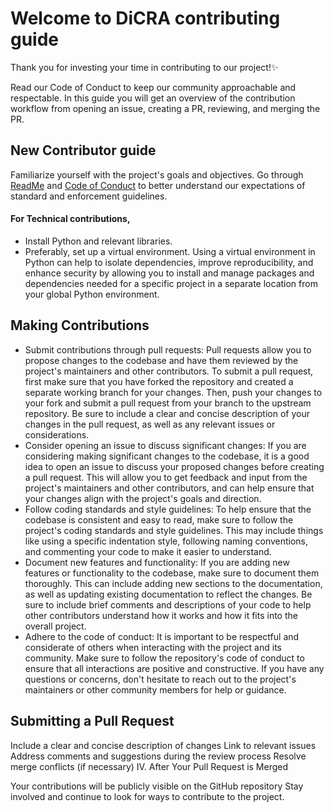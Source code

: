 # Welcome to DiCRA contributing guide
Thank you for investing your time in contributing to our project!✨

Read our Code of Conduct to keep our community approachable and respectable.
In this guide you will get an overview of the contribution workflow from opening an issue, creating a PR, reviewing, and merging the PR.

## New Contributor guide
Familiarize yourself with the project's goals and objectives. Go through [ReadMe](https://github.com/shubhamcodez/dicra/blob/main/readme.md) and [Code of Conduct](https://github.com/shubhamcodez/dicra/blob/main/CODE_OF_CONDUCT.md) to better understand our expectations of standard and enforcement guidelines. 

#### For Technical contributions, 
<ul>
  <li>Install Python and relevant libraries. </li>
  <li>Preferably, set up a virtual environment. Using a virtual environment in Python can help to isolate dependencies, improve reproducibility, and enhance security by allowing you to install 
    and manage packages and dependencies needed for a specific project in a separate location from your global Python environment.</li>
</ul>

## Making Contributions
<ul>
<li>Submit contributions through pull requests: Pull requests allow you to propose changes to the codebase and have them reviewed by the project's maintainers and other contributors. To submit a pull request, first make sure that you have forked the repository and created a separate working branch for your changes. Then, push your changes to your fork and submit a pull request from your branch to the upstream repository. Be sure to include a clear and concise description of your changes in the pull request, as well as any relevant issues or considerations.</li>
 <li>Consider opening an issue to discuss significant changes: If you are considering making significant changes to the codebase, it is a good idea to open an issue to discuss your proposed changes before creating a pull request. This will allow you to get feedback and input from the project's maintainers and other contributors, and can help ensure that your changes align with the project's goals and direction.
  </li>
<li> Follow coding standards and style guidelines: To help ensure that the codebase is consistent and easy to read, make sure to follow the project's coding standards and style guidelines. This may include things like using a specific indentation style, following naming conventions, and commenting your code to make it easier to understand.
  </li>
<li> Document new features and functionality: If you are adding new features or functionality to the codebase, make sure to document them thoroughly. This can include adding new sections to the documentation, as well as updating existing documentation to reflect the changes. Be sure to include brief comments and descriptions of your code to help other contributors understand how it works and how it fits into the overall project. </li>
<li>Adhere to the code of conduct: It is important to be respectful and considerate of others when interacting with the project and its community. Make sure to follow the repository's code of conduct to ensure that all interactions are positive and constructive. If you have any questions or concerns, don't hesitate to reach out to the project's maintainers or other community members for help or guidance. </li>
</ul>

## Submitting a Pull Request

Include a clear and concise description of changes
Link to relevant issues
Address comments and suggestions during the review process
Resolve merge conflicts (if necessary)
IV. After Your Pull Request is Merged

Your contributions will be publicly visible on the GitHub repository
Stay involved and continue to look for ways to contribute to the project.

